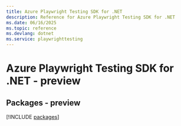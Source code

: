 ```yaml
---
title: Azure Playwright Testing SDK for .NET
description: Reference for Azure Playwright Testing SDK for .NET
ms.date: 06/16/2025
ms.topic: reference
ms.devlang: dotnet
ms.service: playwrighttesting
---
```

# Azure Playwright Testing SDK for .NET - preview
## Packages - preview
[!INCLUDE [packages](playwright-testing-index.md)]